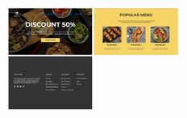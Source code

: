<img src="./src/assets/forSite/first.png" width="33%">
<img src="./src/assets/forSite/second.png" width="33%">
<img src="./src/assets/forSite/third.png" width="33%">